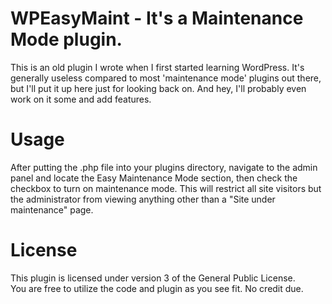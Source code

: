 # WPEasyMaint - It's a Maintenance Mode plugin.
This is an old plugin I wrote when I first started learning WordPress. It's generally useless compared to most 'maintenance mode' plugins out there, but I'll put it up here just for looking back on. And hey, I'll probably even work on it some and add features.  
  
# Usage  
After putting the .php file into your plugins directory, navigate to the admin panel and locate the Easy Maintenance Mode section,  then check the checkbox to turn on maintenance mode. This will restrict all site visitors but the administrator from viewing anything other than a "Site under maintenance" page.  
  
# License  
This plugin is licensed under version 3 of the General Public License.  
You are free to utilize the code and plugin as you see fit. No credit due.
